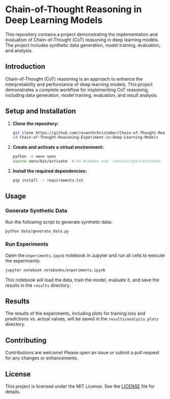 # **Chain-of-Thought Reasoning in Deep Learning Models**

This repository contains a project demonstrating the implementation and evaluation of Chain-of-Thought (CoT) reasoning in deep learning models. The project includes synthetic data generation, model training, evaluation, and analysis.

## **Introduction**

Chain-of-Thought (CoT) reasoning is an approach to enhance the interpretability and performance of deep learning models. This project demonstrates a complete workflow for implementing CoT reasoning, including data generation, model training, evaluation, and result analysis.

## **Setup and Installation**

1. **Clone the repository:**
   ```bash
   git clone https://github.com/revanthchristober/Chain-of-Thought-Reasoning-Experiment-in-Deep-Learning-Models.git
   cd Chain-of-Thought-Reasoning-Experiment-in-Deep-Learning-Models
   ```

2. **Create and activate a virtual environment:**
   ```bash
   python -m venv venv
   source venv/bin/activate  # On Windows use `venv\Scripts\activate`
   ```

3. **Install the required dependencies:**
   ```bash
   pip install -r requirements.txt
   ```

## **Usage**

### Generate Synthetic Data

Run the following script to generate synthetic data:
```bash
python data/generate_data.py
```

### Run Experiments

Open the `experiments.ipynb` notebook in Jupyter and run all cells to execute the experiments:
```bash
jupyter notebook notebooks/experiments.ipynb
```
This notebook will load the data, train the model, evaluate it, and save the results in the `results` directory.

## **Results**

The results of the experiments, including plots for training loss and predictions vs. actual values, will be saved in the `results/analysis_plots` directory. 

## **Contributing**

Contributions are welcome! Please open an issue or submit a pull request for any changes or enhancements.

## **License**

This project is licensed under the MIT License. See the [LICENSE](LICENSE) file for details.
